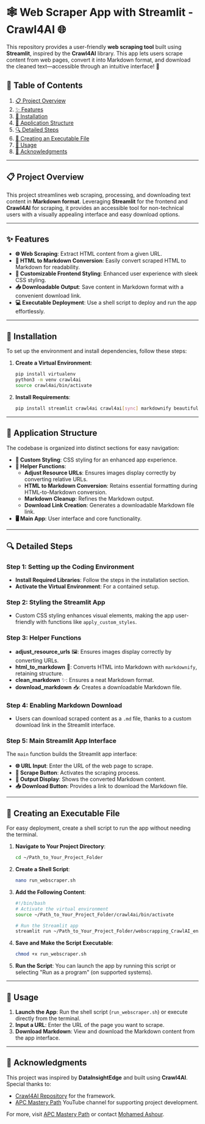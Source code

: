# 🕸️ Web Scraper App with Streamlit - Crawl4AI 🌐

This repository provides a user-friendly **web scraping tool** built using **Streamlit**, inspired by the **Crawl4AI** library. This app lets users scrape content from web pages, convert it into Markdown format, and download the cleaned text—accessible through an intuitive interface! 🚀

## 📑 Table of Contents
1. [📋 Project Overview](#project-overview)
2. [✨ Features](#features)
3. [🔧 Installation](#installation)
4. [📂 Application Structure](#application-structure)
5. [🔍 Detailed Steps](#detailed-steps)
6. [💾 Creating an Executable File](#creating-an-executable-file)
7. [🚀 Usage](#usage)
8. [🙏 Acknowledgments](#acknowledgments)

---

## 📋 Project Overview
This project streamlines web scraping, processing, and downloading text content in **Markdown format**. Leveraging **Streamlit** for the frontend and **Crawl4AI** for scraping, it provides an accessible tool for non-technical users with a visually appealing interface and easy download options.

---

## ✨ Features
- **🌐 Web Scraping**: Extract HTML content from a given URL.
- **🔄 HTML to Markdown Conversion**: Easily convert scraped HTML to Markdown for readability.
- **🎨 Customizable Frontend Styling**: Enhanced user experience with sleek CSS styling.
- **📥 Downloadable Output**: Save content in Markdown format with a convenient download link.
- **💻 Executable Deployment**: Use a shell script to deploy and run the app effortlessly.

---

## 🔧 Installation
To set up the environment and install dependencies, follow these steps:

1. **Create a Virtual Environment**:
    ```bash
    pip install virtualenv
    python3 -m venv crawl4ai
    source crawl4ai/bin/activate
    ```

2. **Install Requirements**:
    ```bash
    pip install streamlit crawl4ai crawl4ai[sync] markdownify beautiful-soup requests
    ```

---

## 📂 Application Structure
The codebase is organized into distinct sections for easy navigation:
- **🎨 Custom Styling**: CSS styling for an enhanced app experience.
- **🔧 Helper Functions**:
    - **Adjust Resource URLs**: Ensures images display correctly by converting relative URLs.
    - **HTML to Markdown Conversion**: Retains essential formatting during HTML-to-Markdown conversion.
    - **Markdown Cleanup**: Refines the Markdown output.
    - **Download Link Creation**: Generates a downloadable Markdown file link.
- **🖥️ Main App**: User interface and core functionality.

---

## 🔍 Detailed Steps

### Step 1: Setting up the Coding Environment
- **Install Required Libraries**: Follow the steps in the installation section.
- **Activate the Virtual Environment**: For a contained setup.

### Step 2: Styling the Streamlit App
- Custom CSS styling enhances visual elements, making the app user-friendly with functions like `apply_custom_styles`.

### Step 3: Helper Functions
- **adjust_resource_urls** 🖼️: Ensures images display correctly by converting URLs.
- **html_to_markdown** 📜: Converts HTML into Markdown with `markdownify`, retaining structure.
- **clean_markdown** ✨: Ensures a neat Markdown format.
- **download_markdown** 📥: Creates a downloadable Markdown file.

### Step 4: Enabling Markdown Download
- Users can download scraped content as a `.md` file, thanks to a custom download link in the Streamlit interface.

### Step 5: Main Streamlit App Interface
The `main` function builds the Streamlit app interface:
- **🌐 URL Input**: Enter the URL of the web page to scrape.
- **🚀 Scrape Button**: Activates the scraping process.
- **📄 Output Display**: Shows the converted Markdown content.
- **📥 Download Button**: Provides a link to download the Markdown file.

---

## 💾 Creating an Executable File
For easy deployment, create a shell script to run the app without needing the terminal.

1. **Navigate to Your Project Directory**:
    ```bash
    cd ~/Path_to_Your_Project_Folder
    ```

2. **Create a Shell Script**:
    ```bash
    nano run_webscraper.sh
    ```

3. **Add the Following Content**:
    ```bash
    #!/bin/bash
    # Activate the virtual environment
    source ~/Path_to_Your_Project_Folder/crawl4ai/bin/activate

    # Run the Streamlit app
    streamlit run ~/Path_to_Your_Project_Folder/webscrapping_CrawlAI_enhanced.py
    ```

4. **Save and Make the Script Executable**:
    ```bash
    chmod +x run_webscraper.sh
    ```

5. **Run the Script**: You can launch the app by running this script or selecting "Run as a program" (on supported systems).

---

## 🚀 Usage
1. **Launch the App**: Run the shell script (`run_webscraper.sh`) or execute directly from the terminal.
2. **Input a URL**: Enter the URL of the page you want to scrape.
3. **Download Markdown**: View and download the Markdown content from the app interface.

---

## 🙏 Acknowledgments
This project was inspired by **DataInsightEdge** and built using **Crawl4AI**. Special thanks to:
- [Crawl4AI Repository](https://github.com/unclecode/crawl4ai) for the framework.
- [APC Mastery Path](https://www.youtube.com/@APCMasteryPath) YouTube channel for supporting project development.

For more, visit [APC Mastery Path](https://www.apcmasterypath.co.uk) or contact [Mohamed Ashour](mailto:mohamed_ashour@apcmasterypath.co.uk).
